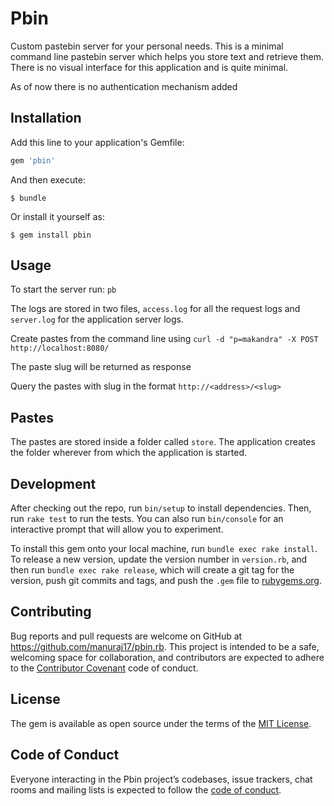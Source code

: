 # Pbin

Custom pastebin server for your personal needs. This is a minimal command line
pastebin server which helps you store text and retrieve them.
There is no visual interface for this application and is quite minimal.

As of now there is no authentication mechanism added 


## Installation

Add this line to your application's Gemfile:

```ruby
gem 'pbin'
```

And then execute:

    $ bundle

Or install it yourself as:

    $ gem install pbin

## Usage

To start the server run: `pb`


The logs are stored in two files, `access.log` for all the request logs and
`server.log` for the application server logs.


Create pastes from the command line using
`curl -d "p=makandra" -X POST http://localhost:8080/`

The paste slug will be returned as response

Query the pastes with slug in the format `http://<address>/<slug>`

## Pastes

The pastes are stored inside a folder called `store`. The application creates
the folder wherever from which the application is started.

## Development

After checking out the repo, run `bin/setup` to install dependencies. Then,
run `rake test` to run the tests. You can also run `bin/console` for an
interactive prompt that will allow you to experiment.

To install this gem onto your local machine, run `bundle exec rake install`.
To release a new version, update the version number in `version.rb`, and then
run `bundle exec rake release`, which will create a git tag for the version,
push git commits and tags, and push the `.gem` file to
[rubygems.org](https://rubygems.org).

## Contributing

Bug reports and pull requests are welcome on GitHub at
https://github.com/manuraj17/pbin.rb. This project is intended to be a safe,
welcoming space for collaboration, and contributors are expected to adhere to
the [Contributor Covenant](http://contributor-covenant.org) code of conduct.

## License

The gem is available as open source under the terms of the
[MIT License](https://opensource.org/licenses/MIT).

## Code of Conduct

Everyone interacting in the Pbin project’s codebases, issue trackers, chat
rooms and mailing lists is expected to follow the
[code of conduct](https://github.com/[USERNAME]/pbin/blob/master/CODE_OF_CONDUCT.md).
